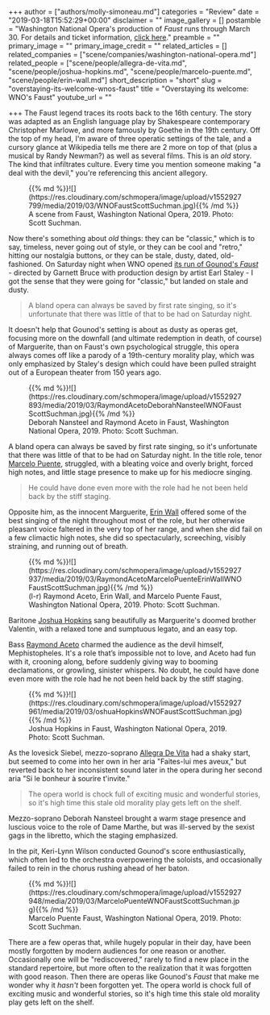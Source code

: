 +++
author = ["authors/molly-simoneau.md"]
categories = "Review"
date = "2019-03-18T15:52:29+00:00"
disclaimer = ""
image_gallery = []
postamble = "Washington National Opera's production of _Faust_ runs through March 30. For details and ticket information, [click here](http://www.kennedy-center.org/calendar/event/OTOSD)."
preamble = ""
primary_image = ""
primary_image_credit = ""
related_articles = []
related_companies = ["scene/companies/washington-national-opera.md"]
related_people = ["scene/people/allegra-de-vita.md", "scene/people/joshua-hopkins.md", "scene/people/marcelo-puente.md", "scene/people/erin-wall.md"]
short_description = "short"
slug = "overstaying-its-welcome-wnos-faust"
title = "Overstaying its welcome: WNO's Faust"
youtube_url = ""

+++
The Faust legend traces its roots back to the 16th century. The story was adapted as an English language play by Shakespeare contemporary Christopher Marlowe, and more famously by Goethe in the 19th century. Off the top of my head, I'm aware of three operatic settings of the tale, and a cursory glance at Wikipedia tells me there are 2 more on top of that (plus a musical by Randy Newman?) as well as several films. This is an _old_ story. The kind that infiltrates culture. Every time you mention someone making "a deal with the devil," you're referencing this ancient allegory.

<figure data-type="image">{{% md %}}![](https://res.cloudinary.com/schmopera/image/upload/v1552927799/media/2019/03/WNOFaustScottSuchman.jpg){{% /md %}}

<figcaption>A scene from Faust, Washington National Opera, 2019. Photo: Scott Suchman.</figcaption>

</figure>

Now there's something about _old_ things: they can be "classic," which is to say, timeless, never going out of style, or they can be cool and "retro," hitting our nostalgia buttons, or they can be stale, dusty, dated, old-fashioned. On Saturday night when WNO opened [its run of Gounod's _Faust_](http://www.kennedy-center.org/calendar/event/OTOSD) - directed by Garnett Bruce with production design by artist Earl Staley - I got the sense that they were going for "classic," but landed on stale and dusty.

> A bland opera can always be saved by first rate singing, so it's unfortunate that there was little of that to be had on Saturday night.

It doesn't help that Gounod's setting is about as dusty as operas get, focusing more on the downfall (and ultimate redemption in death, of course) of Marguerite, than on Faust's own psychological struggle, this opera always comes off like a parody of a 19th-century morality play, which was only emphasized by Staley's design which could have been pulled straight out of a European theater from 150 years ago.

<figure data-type="image">{{% md %}}![](https://res.cloudinary.com/schmopera/image/upload/v1552927893/media/2019/03/RaymondAcetoDeborahNansteelWNOFaustScottSuchman.jpg){{% /md %}}

<figcaption>Deborah Nansteel and Raymond Aceto in Faust, Washington National Opera, 2019. Photo: Scott Suchman.</figcaption>

</figure>

A bland opera can always be saved by first rate singing, so it's unfortunate that there was little of that to be had on Saturday night. In the title role, tenor [Marcelo Puente](/scene/people/marcelo-puente/), struggled, with a bleating voice and overly bright, forced high notes, and little stage presence to make up for his mediocre singing.

> He could have done even more with the role had he not been held back by the stiff staging.

Opposite him, as the innocent Marguerite, [Erin Wall](/scene/people/erin-wall/) offered some of the best singing of the night throughout most of the role, but her otherwise pleasant voice faltered in the very top of her range, and when she did fail on a few climactic high notes, she did so spectacularly, screeching, visibly straining, and running out of breath.

<figure data-type="image">{{% md %}}![](https://res.cloudinary.com/schmopera/image/upload/v1552927937/media/2019/03/RaymondAcetoMarceloPuenteErinWallWNOFaustScottSuchman.jpg){{% /md %}}

<figcaption>(l-r) Raymond Aceto, Erin Wall, and Marcelo Puente Faust, Washington National Opera, 2019. Photo: Scott Suchman.</figcaption>

</figure>

Baritone [Joshua Hopkins](/scene/people/joshua-hopkins/) sang beautifully as Marguerite's doomed brother Valentin, with a relaxed tone and sumptuous legato, and an easy top.

Bass [Raymond Aceto](/scene/people/raymond-aceto/) charmed the audience as the devil himself, Mephistopheles. It's a role that’s impossible not to love, and Aceto had fun with it, crooning along, before suddenly giving way to booming declamations, or growling, sinister whispers. No doubt, he could have done even more with the role had he not been held back by the stiff staging.

<figure data-type="image">{{% md %}}![](https://res.cloudinary.com/schmopera/image/upload/v1552927961/media/2019/03/oshuaHopkinsWNOFaustScottSuchman.jpg){{% /md %}}

<figcaption>Joshua Hopkins in Faust, Washington National Opera, 2019. Photo: Scott Suchman.</figcaption>

</figure>

As the lovesick Siebel, mezzo-soprano [Allegra De Vita](/scene/people/allegra-de-vita/) had a shaky start, but seemed to come into her own in her aria "Faites-lui mes aveux," but reverted back to her inconsistent sound later in the opera during her second aria "Si le bonheur à sourire t'invite."

> The opera world is chock full of exciting music and wonderful stories, so it's high time this stale old morality play gets left on the shelf.

Mezzo-soprano Deborah Nansteel brought a warm stage presence and luscious voice to the role of Dame Marthe, but was ill-served by the sexist gags in the libretto, which the staging emphasized.

In the pit, Keri-Lynn Wilson conducted Gounod's score enthusiastically, which often led to the orchestra overpowering the soloists, and occasionally failed to rein in the chorus rushing ahead of her baton.

<figure data-type="image">{{% md %}}![](https://res.cloudinary.com/schmopera/image/upload/v1552927948/media/2019/03/MarceloPuenteWNOFaustScottSuchman.jpg){{% /md %}}

<figcaption>Marcelo Puente Faust, Washington National Opera, 2019. Photo: Scott Suchman.</figcaption>

</figure>

There are a few operas that, while hugely popular in their day, have been mostly forgotten by modern audiences for one reason or another. Occasionally one will be "rediscovered," rarely to find a new place in the standard repertoire, but more often to the realization that it was forgotten with good reason. Then there are operas like Gounod's _Faust_ that make me wonder why it _hasn't_ been forgotten yet. The opera world is chock full of exciting music and wonderful stories, so it's high time this stale old morality play gets left on the shelf.